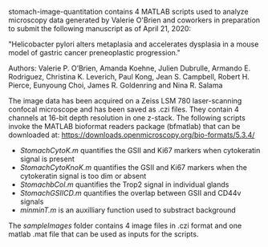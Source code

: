 stomach-image-quantitation contains 4 MATLAB scripts used to analyze microscopy data generated by Valerie O'Brien and coworkers in preparation to submit the following manuscript as of April 21, 2020:

"Helicobacter pylori alters metaplasia and accelerates dysplasia in a mouse model of gastric cancer preneoplastic progression."

Authors: Valerie P. O’Brien, Amanda Koehne, Julien Dubrulle, Armando E. Rodriguez, Christina K. Leverich, Paul Kong, Jean S. Campbell, Robert H. Pierce, Eunyoung Choi, James R. Goldenring and Nina R. Salama

The image data has been acquired on a Zeiss LSM 780 laser-scanning confocal microscope and has been saved as .czi files. They contain 4 channels at 16-bit depth resolution in one z-stack. 
The following scripts invoke the MATLAB bioformat readers package (bfmatlab) that can be downloaded at:
https://downloads.openmicroscopy.org/bio-formats/5.3.4/

* *StomachCytoK.m* quantifies the GSII and Ki67 markers when cytokeratin signal is present 
* *StomachCytoKnoK.m* quantifies the GSII and Ki67 markers when the cytokeratin signal is too dim or absent 
* *StomachbCol.m* quantifies the Trop2 signal in individual glands 
* *StomachGSIICD.m* quantifies the overlap between GSII and CD44v signals 
* *minminT.m* is an auxilliary function used to substract background

The *sampleImages* folder contains 4 image files in .czi format and one matlab .mat file that can be used as inputs for the scripts.
